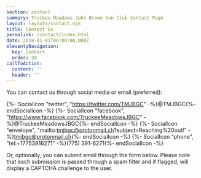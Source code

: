 ```yaml
---
section: contact
summary: Truckee Meadows John Brown Gun Club Contact Page
layout: layouts/contact.njk
title: Contact Us
permalink: /contact/index.html
date: 2018-01-01T00:00:00.000Z
eleventyNavigation:
  key: Contact
  order: 30
callToAction:
  content: ''
  header: ''
---
```

You can contact us through social media or email (preferred):

{%- SocialIcon "twitter", "https://twitter.com/TMJBGC" -%}@TMJBGC{%- endSocialIcon -%} {%- SocialIcon "facebook", "https://www.facebook.com/TruckeeMeadowsJBGC" -%}@TruckeeMeadowsJBGC{%- endSocialIcon -%}
{%- SocialIcon "envelope", "mailto:tmjbgc@protonmail.ch?subject=Reaching%20out!" -%}tmjbgc@protonmail.ch{%- endSocialIcon -%} {%- SocialIcon "phone", "tel:+17753916271" -%}(775) 391-6271{%- endSocialIcon -%}

Or, optionally, you can submit email through the form below. Please note that each submission is passed through a spam filter and if flagged, will display a CAPTCHA challenge to the user.